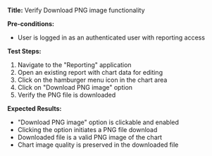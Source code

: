 **Title:** Verify Download PNG image functionality

**Pre-conditions:**
* User is logged in as an authenticated user with reporting access

**Test Steps:**
1. Navigate to the "Reporting" application
2. Open an existing report with chart data for editing
3. Click on the hamburger menu icon in the chart area
4. Click on "Download PNG image" option
5. Verify the PNG file is downloaded

**Expected Results:**
* "Download PNG image" option is clickable and enabled
* Clicking the option initiates a PNG file download
* Downloaded file is a valid PNG image of the chart
* Chart image quality is preserved in the downloaded file